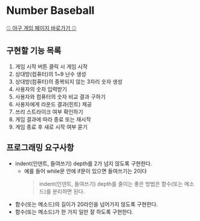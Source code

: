 # Number Baseball

[⚾️ 야구 게임 페이지 바로가기 ⚾️](https://isthislee.github.io/Number-Baseball/)

## 구현할 기능 목록

1. 게임 시작 버튼 클릭 시 게임 시작
2. 상대방(컴퓨터)의 1~9 난수 생성
3. 상대방(컴퓨터)의 중복되지 않는 3자리 숫자 생성
4. 사용자의 숫자 입력받기
5. 사용자와 컴퓨터의 숫자 비교 결과 구하기
6. 사용자에게 라운드 결과(힌트) 제공
7. 쓰리 스트라이크 여부 확인하기
8. 게임 결과에 따라 종료 또는 재시작
9. 게임 종료 후 새로 시작 여부 묻기

## 프로그래밍 요구사항

- indent(인덴트, 들여쓰기) depth를 2가 넘지 않도록 구현한다.
  - 예를 들어 while문 안에 if문이 있으면 들여쓰기는 2이다
    > indent(인덴트, 들여쓰기) depth를 줄이는 좋은 방법은 함수(또는 메소드)를 분리하면 된다.
- 함수(또는 메소드)의 길이가 20라인을 넘어가지 않도록 구현한다.
- 함수(또는 메소드)가 한 가지 일만 잘 하도록 구현한다.
